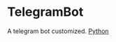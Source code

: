 # TelegramBot
A telegram bot customized.
[Python](https://camo.githubusercontent.com/1dfd9d5c45f063b2b969ec3fc9be01050313b565/68747470733a2f2f696d672e736869656c64732e696f2f707970692f707976657273696f6e732f707974686f6e2d74656c656772616d2d626f742e737667)
